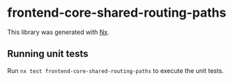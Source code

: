 # frontend-core-shared-routing-paths

This library was generated with [Nx](https://nx.dev).

## Running unit tests

Run `nx test frontend-core-shared-routing-paths` to execute the unit tests.

